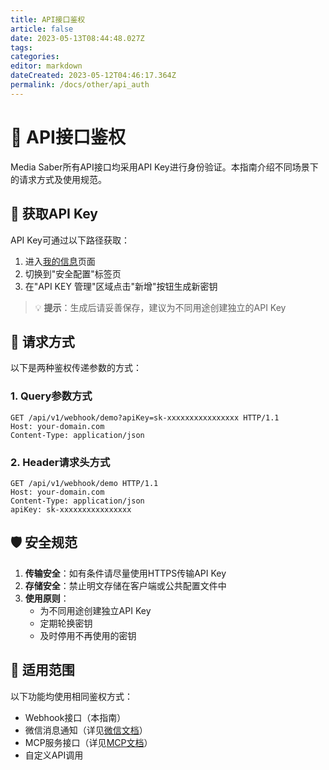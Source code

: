 ```yaml
---
title: API接口鉴权
article: false
date: 2023-05-13T08:44:48.027Z
tags:
categories: 
editor: markdown
dateCreated: 2023-05-12T04:46:17.364Z
permalink: /docs/other/api_auth
---
```


# 🔐 API接口鉴权

Media Saber所有API接口均采用API Key进行身份验证。本指南介绍不同场景下的请求方式及使用规范。

## 📌 获取API Key

API Key可通过以下路径获取：
1. 进入[我的信息](/docs/main_page/my_info/)页面
2. 切换到"安全配置"标签页
3. 在"API KEY 管理"区域点击"新增"按钮生成新密钥

> 💡 **提示**：生成后请妥善保存，建议为不同用途创建独立的API Key

## 📡 请求方式

以下是两种鉴权传递参数的方式：

### 1. Query参数方式

```http
GET /api/v1/webhook/demo?apiKey=sk-xxxxxxxxxxxxxxxx HTTP/1.1
Host: your-domain.com
Content-Type: application/json
```

### 2. Header请求头方式

```http
GET /api/v1/webhook/demo HTTP/1.1
Host: your-domain.com
Content-Type: application/json
apiKey: sk-xxxxxxxxxxxxxxxx
```

## 🛡️ 安全规范

1. **传输安全**：如有条件请尽量使用HTTPS传输API Key
2. **存储安全**：禁止明文存储在客户端或公共配置文件中
3. **使用原则**：
   - 为不同用途创建独立API Key
   - 定期轮换密钥
   - 及时停用不再使用的密钥

## 🔁 适用范围

以下功能均使用相同鉴权方式：
- Webhook接口（本指南）
- 微信消息通知（详见[微信文档](/docs/other/weixin)）
- MCP服务接口（详见[MCP文档](/docs/ai/mcp/)）
- 自定义API调用
